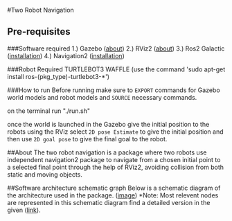 #Two Robot Navigation

## Pre-requisites
###Software required
1.) Gazebo ([about](https://gazebosim.org/home))
2.) RViz2 ([about](https://turtlebot.github.io/turtlebot4-user-manual/software/rviz.html#rviz2))
3.) Ros2 Galactic ([installation](http://docs.ros.org.ros.informatik.uni-freiburg.de/en/galactic/Installation.html))
4.) Navigation2 ([installation](https://navigation.ros.org/build_instructions/index.html))

###Robot Required
TURTLEBOT3 WAFFLE (use the command 'sudo apt-get install ros-(pkg_type)-turtlebot3-*')

###How to run
Before running make sure to `EXPORT` commands for Gazebo world models and robot models and `SOURCE` necessary commands.

on the terminal run "./run.sh" 

once the world is launched in the Gazebo give the initial position to the robots using the RViz select `2D pose Estimate` to give the initial position and then use `2D goal pose` to give the final goal to the robot.

##About
The two robot navigation is a package where two robots use independent navigation2 package to navigate from a chosen initial point to a selected final point through the help of RViz2, avoiding collision from both static and moving objects.

##Software architecture schematic graph
Below is a schematic diagram of the architecture used in the package.
([image](link)) 
*Note: Most relevent nodes are represented in this schematic diagram find a detailed version in the given ([link](https://github.com/aayush11101998/Sofar_assignment/blob/master/rosgraph.png)). 
